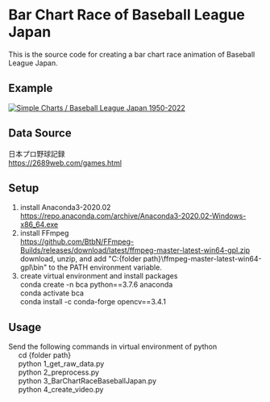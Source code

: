 # Bar Chart Race of Baseball League Japan
  This is the source code for creating a bar chart race animation of Baseball League Japan.  

## Example  
  [![Simple Charts / Baseball League Japan 1950-2022](https://img.youtube.com/vi/7UU6xZYmsRE/0.jpg)](https://www.youtube.com/watch?v=7UU6xZYmsRE "Simple Charts / Baseball League Japan 1950-2022")  

## Data Source
  日本プロ野球記録   
  https://2689web.com/games.html

## Setup  
  1. install Anaconda3-2020.02  
      https://repo.anaconda.com/archive/Anaconda3-2020.02-Windows-x86_64.exe
  2. install FFmpeg   
     https://github.com/BtbN/FFmpeg-Builds/releases/download/latest/ffmpeg-master-latest-win64-gpl.zip   
     download, unzip, and add "C:{folder path}\ffmpeg-master-latest-win64-gpl\bin" to the PATH environment variable.
  3. create virtual environment and install packages  
      conda create -n bca python==3.7.6 anaconda  
      conda activate bca  
      conda install -c conda-forge opencv==3.4.1  

## Usage  
  Send the following commands in virtual environment of python  
  &nbsp;&nbsp;&nbsp;&nbsp; cd {folder path}  
  &nbsp;&nbsp;&nbsp;&nbsp; python 1_get_raw_data.py  
  &nbsp;&nbsp;&nbsp;&nbsp; python 2_preprocess.py   
  &nbsp;&nbsp;&nbsp;&nbsp; python 3_BarChartRaceBaseballJapan.py   
  &nbsp;&nbsp;&nbsp;&nbsp; python 4_create_video.py   
